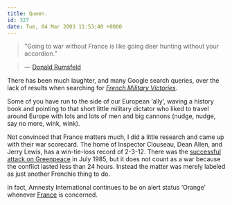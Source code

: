 ```yaml
---
title: Queen.
id: 327
date: Tue, 04 Mar 2003 11:53:40 +0000
---
```


> “Going to war without France is like going deer hunting without your accordion.”  

> — [Donald Rumsfeld](http://www.snopes2.com/quotes/babbin.htm)



There has been much laughter, and many Google search queries, over the lack of results when searching for [*French Military Victories*](http://www.albinoblacksheep.com/text/victories.html).  

Some of you have run to the side of our European ‘ally’, waving a history book and pointing to that short little military dictator who liked to travel around Europe with lots and lots of men and big cannons (nudge, nudge, say no more, wink, wink).  

Not convinced that France matters much, I did a little research and came up with their war scorecard. The home of Inspector Clouseau, Dean Allen, and Jerry Lewis, has a win-tie-loss record of 2-3-12. There was the [successful attack on Greenpeace](http://www.kauricoast.co.nz/Feature.cfm?WPID=70) in July 1985, but it does not count as a war because the conflict lasted less than 24 hours. Instead the matter was merely labeled as just another Frenchie thing to do.  

In fact, Amnesty International continues to be on alert status ‘Orange’ whenever [France](http://www.gregstorey.com/airbag/archives/000215.shtml) is concerned.





